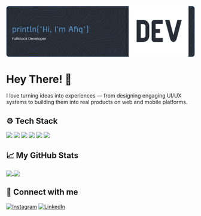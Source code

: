 ![Header](github-header-banner.png)

# Hey There! 👋

I love turning ideas into experiences — from designing engaging UI/UX systems to building them into real products on web and mobile platforms.

## ⚙️ Tech Stack

<div>
<img src="https://img.shields.io/badge/HTML5-E34F26?style=for-the-badge&logo=html5&logoColor=white"/>
<img src="https://img.shields.io/badge/CSS3-1572B6?style=for-the-badge&logo=css3&logoColor=white"/>
<img src="https://img.shields.io/badge/JavaScript-323330?style=for-the-badge&logo=javascript&logoColor=F7DF1E"/>
<img src="https://img.shields.io/badge/Kotlin-B125EA?style=for-the-badge&logo=kotlin&logoColor=white"/>
<img src="https://img.shields.io/badge/Python-3776AB?style=for-the-badge&logo=python&logoColor=white"/>
<img src="https://img.shields.io/badge/java-%23ED8B00.svg?style=for-the-badge&logo=openjdk&logoColor=white"/>
</div>

## 📈 My GitHub Stats

<a href="https://github.com/afiqalghazali">
  <picture>
    <!-- Dark theme image -->
    <source srcset="https://github-readme-stats.vercel.app/api?username=afiqalghazali&show_icons=true&theme=tokyonight" media="(prefers-color-scheme: dark)" />
    <!-- Light theme image -->
    <source srcset="https://github-readme-stats.vercel.app/api?username=afiqalghazali&show_icons=true" media="(prefers-color-scheme: light), (prefers-color-scheme: no-preference)" />
    <!-- Default image -->
    <img height="200" align="center" src="https://github-readme-stats.vercel.app/api?username=afiqalghazali&show_icons=true" />
  </picture>
</a>

<a href="https://github.com/afiqalghazali">
  <picture>
    <!-- Dark theme image -->
    <source srcset="https://github-readme-stats.vercel.app/api/top-langs/?username=afiqalghazali&layout=compact&theme=tokyonight" media="(prefers-color-scheme: dark)" />
    <!-- Light theme image -->
    <source srcset="https://github-readme-stats.vercel.app/api/top-langs/?username=afiqalghazali&layout=compact" media="(prefers-color-scheme: light), (prefers-color-scheme: no-preference)" />
    <!-- Default image -->
    <img height="200" align="center" src="https://github-readme-stats.vercel.app/api/top-langs/?username=afiqalghazali&layout=compact" />
  </picture>
</a>

## 🤝 Connect with me

[![Instagram](https://img.shields.io/badge/Instagram-E4405F?style=flat&logo=instagram&logoColor=white)](https://www.instagram.com/afiqalghazali_/) [![LinkedIn](https://img.shields.io/badge/LinkedIn-0077B5?style=flat&logo=linkedin&logoColor=white)](https://www.linkedin.com/in/afiqalghazali/)
